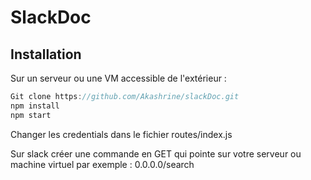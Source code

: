# SlackDoc
## Installation
Sur un serveur ou une VM accessible de l'extérieur :

```javascript
Git clone https://github.com/Akashrine/slackDoc.git
npm install
npm start
```

Changer les credentials dans le fichier routes/index.js

Sur slack créer une commande en GET qui pointe sur votre serveur ou machine virtuel par exemple :
0.0.0.0/search

